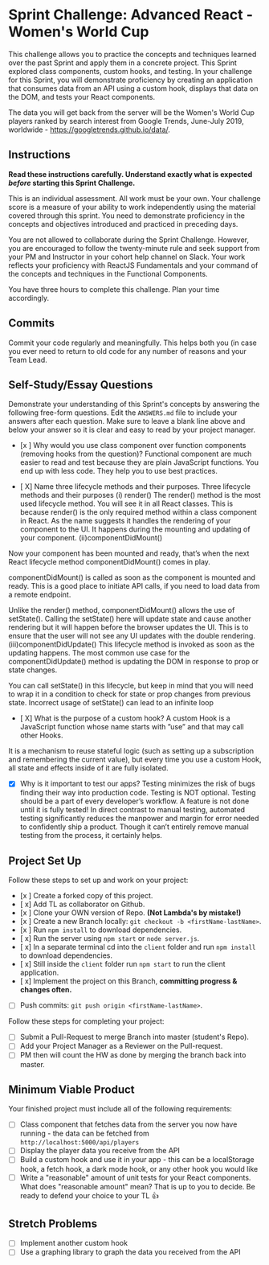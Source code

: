 # Sprint Challenge: Advanced React - Women's World Cup

This challenge allows you to practice the concepts and techniques learned over the past Sprint and apply them in a concrete project. This Sprint explored class components, custom hooks, and testing. In your challenge for this Sprint, you will demonstrate proficiency by creating an application that consumes data from an API using a custom hook, displays that data on the DOM, and tests your React components.

The data you will get back from the server will be the Women's World Cup players ranked by search interest from Google Trends, June-July 2019, worldwide - https://googletrends.github.io/data/.

## Instructions

**Read these instructions carefully. Understand exactly what is expected _before_ starting this Sprint Challenge.**

This is an individual assessment. All work must be your own. Your challenge score is a measure of your ability to work independently using the material covered through this sprint. You need to demonstrate proficiency in the concepts and objectives introduced and practiced in preceding days.

You are not allowed to collaborate during the Sprint Challenge. However, you are encouraged to follow the twenty-minute rule and seek support from your PM and Instructor in your cohort help channel on Slack. Your work reflects your proficiency with ReactJS Fundamentals and your command of the concepts and techniques in the Functional Components.

You have three hours to complete this challenge. Plan your time accordingly.

## Commits

Commit your code regularly and meaningfully. This helps both you (in case you ever need to return to old code for any number of reasons and your Team Lead.

## Self-Study/Essay Questions

Demonstrate your understanding of this Sprint's concepts by answering the following free-form questions. Edit the `ANSWERS.md` file to include your answers after each question. Make sure to leave a blank line above and below your answer so it is clear and easy to read by your project manager.

- [x ] Why would you use class component over function components (removing hooks from the question)?
 Functional component are much easier to read and test because they are plain JavaScript functions. You end up with less code. They help you to use best practices.

- [ X] Name three lifecycle methods and their purposes.
Three lifecycle methods and their purposes
(i) render()
The render() method is the most used lifecycle method. You will see it in all React classes. This is because render() is the only required method within a class component in React.
As the name suggests it handles the rendering of your component to the UI. It happens during the mounting and updating of your component.
(ii)componentDidMount()

Now your component has been mounted and ready, that’s when the next React lifecycle method componentDidMount() comes in play.

componentDidMount() is called as soon as the component is mounted and ready. This is a good place to initiate API calls, if you need to load data from a remote endpoint.

Unlike the render() method, componentDidMount() allows the use of setState(). Calling the setState() here will update state and cause another rendering but it will happen before the browser updates the UI. This is to ensure that the user will not see any UI updates with the double rendering.
(iii)componentDidUpdate()
This lifecycle method is invoked as soon as the updating happens. The most common use case for the componentDidUpdate() method is updating the DOM in response to prop or state changes.

You can call setState() in this lifecycle, but keep in mind that you will need to wrap it in a condition to check for state or prop changes from previous state. Incorrect usage of setState() can lead to an infinite loop

- [ X] What is the purpose of a custom hook?
A custom Hook is a JavaScript function whose name starts with ”use” and that may call other Hooks. 

It is a mechanism to reuse stateful logic (such as setting up a subscription and remembering the current value), but every time you use a custom Hook, all state and effects inside of it are fully isolated.

- [x] Why is it important to test our apps?
Testing minimizes the risk of bugs finding their way into production code. Testing is NOT optional. Testing should be a part of every developer’s workflow. A feature is not done until it is fully tested! In direct contrast to manual testing, automated testing significantly reduces the manpower and margin for error needed to confidently ship a product. Though it can’t entirely remove manual testing from the process, it certainly helps.

## Project Set Up

Follow these steps to set up and work on your project:

- [x ] Create a forked copy of this project.
- [ x] Add TL as collaborator on Github.
- [x ] Clone your OWN version of Repo. **(Not Lambda's by mistake!)**
- [x ] Create a new Branch locally: `git checkout -b <firstName-lastName>`.
- [x ] Run `npm install` to download dependencies.
- [ x] Run the server using `npm start` or `node server.js`.
- [ x] In a separate terminal cd into the `client` folder and run `npm install` to download dependencies.
- [ x] Still inside the `client` folder run `npm start` to run the client application.
- [ x] Implement the project on this Branch, **committing progress & changes often.**
- [ ] Push commits: `git push origin <firstName-lastName>`.

Follow these steps for completing your project:

- [ ] Submit a Pull-Request to merge <firstName-lastName> Branch into master (student's  Repo).
- [ ] Add your Project Manager as a Reviewer on the Pull-request.
- [ ] PM then will count the HW as done by merging the branch back into master.

## Minimum Viable Product

Your finished project must include all of the following requirements:

- [ ] Class component that fetches data from the server you now have running - the data can be fetched from `http://localhost:5000/api/players`
- [ ] Display the player data you receive from the API
- [ ] Build a custom hook and use it in your app - this can be a localStorage hook, a fetch hook, a dark mode hook, or any other hook you would like
- [ ] Write a "reasonable" amount of unit tests for your React components. What does "reasonable amount" mean? That is up to you to decide. Be ready to defend your choice to your TL 👍

## Stretch Problems

- [ ] Implement another custom hook
- [ ] Use a graphing library to graph the data you received from the API
